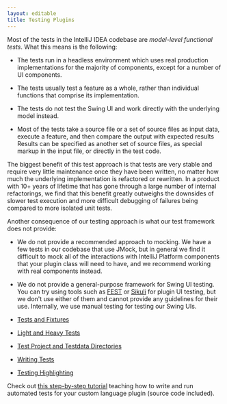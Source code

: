 ```yaml
---
layout: editable
title: Testing Plugins
---
```



Most of the tests in the IntelliJ IDEA codebase are *model-level functional tests*. What this means is the following:

*  The tests run in a headless environment which uses real production implementations for the majority of components, except for a number of UI components.

*  The tests usually test a feature as a whole, rather than individual functions that comprise its implementation.

*  The tests do not test the Swing UI and work directly with the underlying model instead.

*  Most of the tests take a source file or a set of source files as input data, execute a feature, and then compare the output with expected results 
   Results can be specified as another set of source files, as special markup in the input file, or directly in the test code.

The biggest benefit of this test approach is that tests are very stable and require very little maintenance once they have been written, no matter how much the underlying implementation is refactored or rewritten.
In a product with 10+ years of lifetime that has gone through a large number of internal refactorings, we find that this benefit greatly outweighs the downsides of slower test execution and more difficult debugging of failures being compared to more isolated unit tests.

Another consequence of our testing approach is what our test framework does not provide:

*  We do not provide a recommended approach to mocking.
We have a few tests in our codebase that use JMock, but in general we find it difficult to mock all of the interactions with IntelliJ Platform components that your plugin class will need to have, and we recommend working with real components instead.

*  We do not provide a general-purpose framework for Swing UI testing. You can try using tools such as
[FEST](https://code.google.com/p/fest/) or
[Sikuli](http://www.sikuli.org/)
for plugin UI testing, but we don't use either of them and cannot provide any guidelines for their use.
Internally, we use manual testing for testing our Swing UIs.


*  [Tests and Fixtures](testing_plugins/tests_and_fixtures.html)
*  [Light and Heavy Tests](testing_plugins/light_and_heavy_tests.html)
*  [Test Project and Testdata Directories](testing_plugins/test_project_and_testdata_directories.html)
*  [Writing Tests](testing_plugins/writing_tests.html)
*  [Testing Highlighting](testing_plugins/testing_highlighting.html)


Check out
[this step-by-step tutorial](tutorials/writing_tests_for_plugins.html)
teaching how to write and run automated tests for your custom language plugin (source code included).

